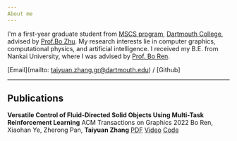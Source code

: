 ```yaml
---
About me
---
```


I'm a first-year graduate student from [MSCS program](https://web.cs.dartmouth.edu/), [Dartmouth College](https://home.dartmouth.edu/), advised by [Prof.Bo Zhu](https://faculty.cc.gatech.edu/~bozhu/). My research interests lie in computer graphics, computational physics, and artificial intelligence. I received my B.E. from Nankai University, where I was advised by [Prof. Bo Ren](https://ren-bo.net/).

[Email](mailto: taiyuan.zhang.gr@dartmouth.edu) / [Github]

---
Publications
---
**Versatile Control of Fluid-Directed Solid Objects Using Multi-Task Reinforcement Learning**
ACM Transactions on Graphics 2022
Bo Ren, Xiaohan Ye, Zherong Pan, **Taiyuan Zhang**
[PDF](../assets/publications/yxh2022) [Video](../assets/videos) [Code](https://github.com/lvsichan/jittor-METARL)
